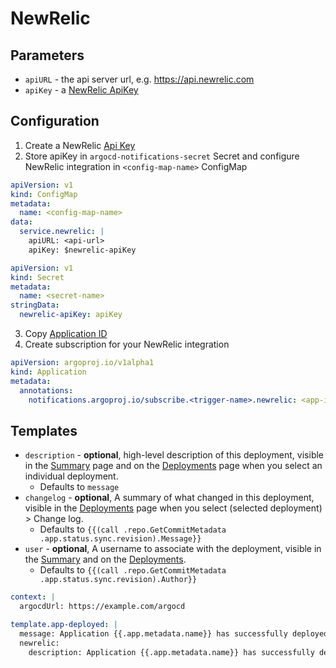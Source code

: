 # NewRelic

## Parameters

* `apiURL` - the api server url, e.g. https://api.newrelic.com
* `apiKey` - a [NewRelic ApiKey](https://docs.newrelic.com/docs/apis/rest-api-v2/get-started/introduction-new-relic-rest-api-v2/#api_key)

## Configuration

1. Create a NewRelic [Api Key](https://docs.newrelic.com/docs/apis/intro-apis/new-relic-api-keys/#user-api-key)
2. Store apiKey in `argocd-notifications-secret` Secret and configure NewRelic integration in `<config-map-name>` ConfigMap

```yaml
apiVersion: v1
kind: ConfigMap
metadata:
  name: <config-map-name>
data:
  service.newrelic: |
    apiURL: <api-url>
    apiKey: $newrelic-apiKey
```

```yaml
apiVersion: v1
kind: Secret
metadata:
  name: <secret-name>
stringData:
  newrelic-apiKey: apiKey
```

3. Copy [Application ID](https://docs.newrelic.com/docs/apis/rest-api-v2/get-started/get-app-other-ids-new-relic-one/#apm)
4. Create subscription for your NewRelic integration

```yaml
apiVersion: argoproj.io/v1alpha1
kind: Application
metadata:
  annotations:
    notifications.argoproj.io/subscribe.<trigger-name>.newrelic: <app-id>
```

## Templates

* `description` - __optional__, high-level description of this deployment, visible in the [Summary](https://docs.newrelic.com/docs/apm/applications-menu/monitoring/apm-overview-page) page and on the [Deployments](https://docs.newrelic.com/docs/apm/applications-menu/events/deployments-page) page when you select an individual deployment.
  * Defaults to `message`
* `changelog` - __optional__, A summary of what changed in this deployment, visible in the [Deployments](https://docs.newrelic.com/docs/apm/applications-menu/events/deployments-page) page when you select (selected deployment) > Change log.
  * Defaults to `{{(call .repo.GetCommitMetadata .app.status.sync.revision).Message}}`
* `user` - __optional__, A username to associate with the deployment, visible in the [Summary](https://docs.newrelic.com/docs/apm/applications-menu/events/deployments-page) and on the [Deployments](https://docs.newrelic.com/docs/apm/applications-menu/events/deployments-page).
  * Defaults to `{{(call .repo.GetCommitMetadata .app.status.sync.revision).Author}}`

```yaml
context: |
  argocdUrl: https://example.com/argocd

template.app-deployed: |
  message: Application {{.app.metadata.name}} has successfully deployed.
  newrelic:
    description: Application {{.app.metadata.name}} has successfully deployed
```
